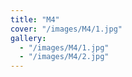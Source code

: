 ```yaml
---
title: "M4"
cover: "/images/M4/1.jpg"
gallery:
  - "/images/M4/1.jpg"
  - "/images/M4/2.jpg"
---
```


>
